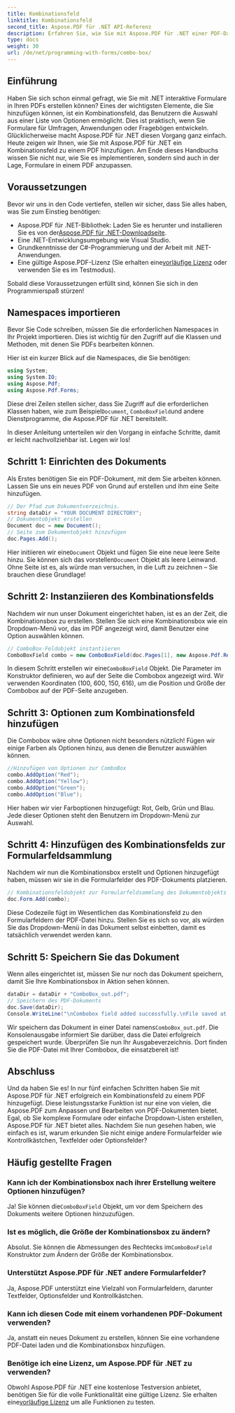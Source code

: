 ```yaml
---
title: Kombinationsfeld
linktitle: Kombinationsfeld
second_title: Aspose.PDF für .NET API-Referenz
description: Erfahren Sie, wie Sie mit Aspose.PDF für .NET einer PDF-Datei ein Kombinationsfeld hinzufügen. Folgen Sie unserer Schritt-für-Schritt-Anleitung, um ganz einfach interaktive PDF-Formulare zu erstellen.
type: docs
weight: 30
url: /de/net/programming-with-forms/combo-box/
---
```

## Einführung

Haben Sie sich schon einmal gefragt, wie Sie mit .NET interaktive Formulare in Ihren PDFs erstellen können? Eines der wichtigsten Elemente, die Sie hinzufügen können, ist ein Kombinationsfeld, das Benutzern die Auswahl aus einer Liste von Optionen ermöglicht. Dies ist praktisch, wenn Sie Formulare für Umfragen, Anwendungen oder Fragebögen entwickeln. Glücklicherweise macht Aspose.PDF für .NET diesen Vorgang ganz einfach. Heute zeigen wir Ihnen, wie Sie mit Aspose.PDF für .NET ein Kombinationsfeld zu einem PDF hinzufügen. Am Ende dieses Handbuchs wissen Sie nicht nur, wie Sie es implementieren, sondern sind auch in der Lage, Formulare in einem PDF anzupassen.

## Voraussetzungen

Bevor wir uns in den Code vertiefen, stellen wir sicher, dass Sie alles haben, was Sie zum Einstieg benötigen:

- Aspose.PDF für .NET-Bibliothek: Laden Sie es herunter und installieren Sie es von der[Aspose.PDF für .NET-Downloadseite](https://releases.aspose.com/pdf/net/).
- Eine .NET-Entwicklungsumgebung wie Visual Studio.
- Grundkenntnisse der C#-Programmierung und der Arbeit mit .NET-Anwendungen.
-  Eine gültige Aspose.PDF-Lizenz (Sie erhalten eine[vorläufige Lizenz](https://purchase.aspose.com/temporary-license/) oder verwenden Sie es im Testmodus).

Sobald diese Voraussetzungen erfüllt sind, können Sie sich in den Programmierspaß stürzen!

## Namespaces importieren

Bevor Sie Code schreiben, müssen Sie die erforderlichen Namespaces in Ihr Projekt importieren. Dies ist wichtig für den Zugriff auf die Klassen und Methoden, mit denen Sie PDFs bearbeiten können.

Hier ist ein kurzer Blick auf die Namespaces, die Sie benötigen:

```csharp
using System;
using System.IO;
using Aspose.Pdf;
using Aspose.Pdf.Forms;
```

 Diese drei Zeilen stellen sicher, dass Sie Zugriff auf die erforderlichen Klassen haben, wie zum Beispiel`Document`, `ComboBoxField`und andere Dienstprogramme, die Aspose.PDF für .NET bereitstellt.

In dieser Anleitung unterteilen wir den Vorgang in einfache Schritte, damit er leicht nachvollziehbar ist. Legen wir los!

## Schritt 1: Einrichten des Dokuments

Als Erstes benötigen Sie ein PDF-Dokument, mit dem Sie arbeiten können. Lassen Sie uns ein neues PDF von Grund auf erstellen und ihm eine Seite hinzufügen.

```csharp
// Der Pfad zum Dokumentverzeichnis.
string dataDir = "YOUR DOCUMENT DIRECTORY";
// Dokumentobjekt erstellen
Document doc = new Document();
// Seite zum Dokumentobjekt hinzufügen
doc.Pages.Add();
```

 Hier initiieren wir eine`Document` Objekt und fügen Sie eine neue leere Seite hinzu. Sie können sich das vorstellen`Document` Objekt als leere Leinwand. Ohne Seite ist es, als würde man versuchen, in die Luft zu zeichnen – Sie brauchen diese Grundlage!

## Schritt 2: Instanziieren des Kombinationsfelds

Nachdem wir nun unser Dokument eingerichtet haben, ist es an der Zeit, die Kombinationsbox zu erstellen. Stellen Sie sich eine Kombinationsbox wie ein Dropdown-Menü vor, das im PDF angezeigt wird, damit Benutzer eine Option auswählen können.

```csharp
// ComboBox-Feldobjekt instantiieren
ComboBoxField combo = new ComboBoxField(doc.Pages[1], new Aspose.Pdf.Rectangle(100, 600, 150, 616));
```

 In diesem Schritt erstellen wir eine`ComboBoxField` Objekt. Die Parameter im Konstruktor definieren, wo auf der Seite die Combobox angezeigt wird. Wir verwenden Koordinaten (100, 600, 150, 616), um die Position und Größe der Combobox auf der PDF-Seite anzugeben.

## Schritt 3: Optionen zum Kombinationsfeld hinzufügen

Die Combobox wäre ohne Optionen nicht besonders nützlich! Fügen wir einige Farben als Optionen hinzu, aus denen die Benutzer auswählen können.

```csharp
//Hinzufügen von Optionen zur ComboBox
combo.AddOption("Red");
combo.AddOption("Yellow");
combo.AddOption("Green");
combo.AddOption("Blue");
```

Hier haben wir vier Farboptionen hinzugefügt: Rot, Gelb, Grün und Blau. Jede dieser Optionen steht den Benutzern im Dropdown-Menü zur Auswahl.

## Schritt 4: Hinzufügen des Kombinationsfelds zur Formularfeldsammlung

Nachdem wir nun die Kombinationsbox erstellt und Optionen hinzugefügt haben, müssen wir sie in die Formularfelder des PDF-Dokuments platzieren.

```csharp
// Kombinationsfeldobjekt zur Formularfeldsammlung des Dokumentobjekts hinzufügen
doc.Form.Add(combo);
```

Diese Codezeile fügt im Wesentlichen das Kombinationsfeld zu den Formularfeldern der PDF-Datei hinzu. Stellen Sie es sich so vor, als würden Sie das Dropdown-Menü in das Dokument selbst einbetten, damit es tatsächlich verwendet werden kann.

## Schritt 5: Speichern Sie das Dokument

Wenn alles eingerichtet ist, müssen Sie nur noch das Dokument speichern, damit Sie Ihre Kombinationsbox in Aktion sehen können.

```csharp
dataDir = dataDir + "ComboBox_out.pdf";
// Speichern des PDF-Dokuments
doc.Save(dataDir);
Console.WriteLine("\nCombobox field added successfully.\nFile saved at " + dataDir);
```

 Wir speichern das Dokument in einer Datei namens`ComboBox_out.pdf`. Die Konsolenausgabe informiert Sie darüber, dass die Datei erfolgreich gespeichert wurde. Überprüfen Sie nun Ihr Ausgabeverzeichnis. Dort finden Sie die PDF-Datei mit Ihrer Combobox, die einsatzbereit ist!

## Abschluss

Und da haben Sie es! In nur fünf einfachen Schritten haben Sie mit Aspose.PDF für .NET erfolgreich ein Kombinationsfeld zu einem PDF hinzugefügt. Diese leistungsstarke Funktion ist nur eine von vielen, die Aspose.PDF zum Anpassen und Bearbeiten von PDF-Dokumenten bietet. Egal, ob Sie komplexe Formulare oder einfache Dropdown-Listen erstellen, Aspose.PDF für .NET bietet alles. Nachdem Sie nun gesehen haben, wie einfach es ist, warum erkunden Sie nicht einige andere Formularfelder wie Kontrollkästchen, Textfelder oder Optionsfelder?

## Häufig gestellte Fragen

### Kann ich der Kombinationsbox nach ihrer Erstellung weitere Optionen hinzufügen?
 Ja! Sie können die`ComboBoxField` Objekt, um vor dem Speichern des Dokuments weitere Optionen hinzuzufügen.

### Ist es möglich, die Größe der Kombinationsbox zu ändern?
 Absolut. Sie können die Abmessungen des Rechtecks im`ComboBoxField` Konstruktor zum Ändern der Größe der Kombinationsbox.

### Unterstützt Aspose.PDF für .NET andere Formularfelder?
Ja, Aspose.PDF unterstützt eine Vielzahl von Formularfeldern, darunter Textfelder, Optionsfelder und Kontrollkästchen.

### Kann ich diesen Code mit einem vorhandenen PDF-Dokument verwenden?
Ja, anstatt ein neues Dokument zu erstellen, können Sie eine vorhandene PDF-Datei laden und die Kombinationsbox hinzufügen.

### Benötige ich eine Lizenz, um Aspose.PDF für .NET zu verwenden?
 Obwohl Aspose.PDF für .NET eine kostenlose Testversion anbietet, benötigen Sie für die volle Funktionalität eine gültige Lizenz. Sie erhalten eine[vorläufige Lizenz](https://purchase.aspose.com/temporary-license/) um alle Funktionen zu testen.